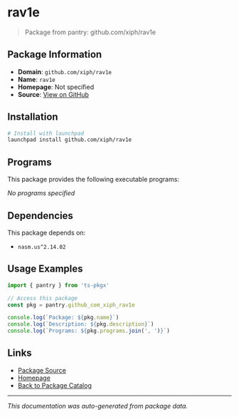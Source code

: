 # rav1e

> Package from pantry: github.com/xiph/rav1e

## Package Information

- **Domain**: `github.com/xiph/rav1e`
- **Name**: `rav1e`
- **Homepage**: Not specified
- **Source**: [View on GitHub](https://github.com/pkgxdev/pantry/tree/main/projects/github.com/xiph/rav1e/package.yml)

## Installation

```bash
# Install with launchpad
launchpad install github.com/xiph/rav1e
```

## Programs

This package provides the following executable programs:

*No programs specified*

## Dependencies

This package depends on:

- `nasm.us^2.14.02`

## Usage Examples

```typescript
import { pantry } from 'ts-pkgx'

// Access this package
const pkg = pantry.github_com_xiph_rav1e

console.log(`Package: ${pkg.name}`)
console.log(`Description: ${pkg.description}`)
console.log(`Programs: ${pkg.programs.join(', ')}`)
```

## Links

- [Package Source](https://github.com/pkgxdev/pantry/tree/main/projects/github.com/xiph/rav1e/package.yml)
- [Homepage](#)
- [Back to Package Catalog](../package-catalog.md)

---

*This documentation was auto-generated from package data.*

